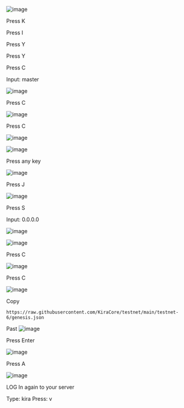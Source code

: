 ![image](https://user-images.githubusercontent.com/70693118/138587810-8c367969-d1b0-47a3-82ef-eec0944edd97.png)

Press K

Press I

Press Y

Press Y

Press C

Input: master

![image](https://user-images.githubusercontent.com/70693118/138588027-294a9130-a9ba-4133-8e14-3c86cec4ea2e.png)

Press C

![image](https://user-images.githubusercontent.com/70693118/138588052-d48066e2-2429-4f51-9241-104882364a67.png)

Press C

![image](https://user-images.githubusercontent.com/70693118/138588081-f4997144-ae2b-4c89-a2f4-478045f833a9.png)


![image](https://user-images.githubusercontent.com/70693118/138588105-8f14d983-0f6d-46b3-ad09-9b2020424a7f.png)

Press any key

![image](https://user-images.githubusercontent.com/70693118/138588121-47d0b585-40c5-4cc9-9717-d0514f3491ae.png)

Press J

![image](https://user-images.githubusercontent.com/70693118/138588144-2934e7f5-65b5-483a-835c-6354d2e0f032.png)

Press S

Input: 0.0.0.0

![image](https://user-images.githubusercontent.com/70693118/138588176-f25ef0a7-d862-4db1-bf67-443cebdb59bf.png)

![image](https://user-images.githubusercontent.com/70693118/138588188-ec29df59-62d1-4ae9-a62f-716226b2df99.png)

Press C

![image](https://user-images.githubusercontent.com/70693118/138588197-4097d092-abcd-416e-a5a6-27ff7ee19618.png)

Press C

![image](https://user-images.githubusercontent.com/70693118/138588214-84c8eb1a-a73d-4a00-8412-e67b2f42a23a.png)

Copy
```
https://raw.githubusercontent.com/KiraCore/testnet/main/testnet-6/genesis.json
```

Past 
![image](https://user-images.githubusercontent.com/70693118/138588235-cba13014-9394-432c-b526-cfc77ff4f5a4.png)

Press Enter

![image](https://user-images.githubusercontent.com/70693118/138588257-10c842ef-47a3-42a4-91e6-a5cc5013097f.png)

Press A

![image](https://user-images.githubusercontent.com/70693118/138588393-c73deae5-d235-4898-b5a6-1798b12d0457.png)

LOG In again to your server

Type: kira
Press: v





